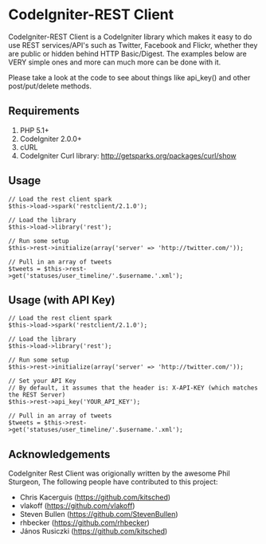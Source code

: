 # CodeIgniter-REST Client

CodeIgniter-REST Client is a CodeIgniter library which makes it easy to do use REST services/API's such as Twitter, Facebook and Flickr, whether they are public or hidden behind HTTP Basic/Digest.  The examples below are VERY simple ones and more can much more can be done with it. 

Please take a look at the code to see about things like api_key() and other post/put/delete methods.

## Requirements

1. PHP 5.1+
2. CodeIgniter 2.0.0+
3. cURL
4. CodeIgniter Curl library: http://getsparks.org/packages/curl/show

## Usage

	// Load the rest client spark
	$this->load->spark('restclient/2.1.0');

	// Load the library
	$this->load->library('rest');

	// Run some setup
	$this->rest->initialize(array('server' => 'http://twitter.com/'));

	// Pull in an array of tweets
	$tweets = $this->rest->get('statuses/user_timeline/'.$username.'.xml');

## Usage (with API Key)

	// Load the rest client spark
	$this->load->spark('restclient/2.1.0');

	// Load the library
	$this->load->library('rest');

	// Run some setup
	$this->rest->initialize(array('server' => 'http://twitter.com/'));

	// Set your API Key
	// By default, it assumes that the header is: X-API-KEY (which matches the REST Server)
	$this->rest->api_key('YOUR_API_KEY');

	// Pull in an array of tweets
	$tweets = $this->rest->get('statuses/user_timeline/'.$username.'.xml');
	
## Acknowledgements

CodeIgniter Rest Client was origionally written by the awesome Phil Sturgeon, The following people have contributed to this project:

- Chris Kacerguis (https://github.com/kitsched)
- vlakoff (https://github.com/vlakoff)
- Steven Bullen (https://github.com/StevenBullen)
- rhbecker (https://github.com/rhbecker)
- János Rusiczki (https://github.com/kitsched)

